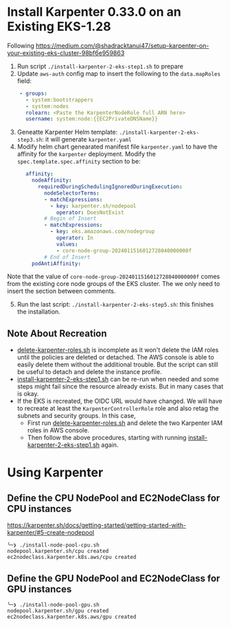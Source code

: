 # Install Karpenter 0.33.0 on an Existing EKS-1.28

Following https://medium.com/@shadracktanui47/setup-karpenter-on-your-existing-eks-cluster-98bf6e959863

1. Run script `./install-karpenter-2-eks-step1.sh` to prepare
2. Update `aws-auth` config map to insert the following to the `data.mapRoles` field:
```yaml
    - groups:
      - system:bootstrappers
      - system:nodes
      rolearn: <Paste the KarpenterNodeRole full ARN here>
      username: system:node:{{EC2PrivateDNSName}}
```
3. Geneatte Karpenter Helm template: `./install-karpenter-2-eks-step3.sh`: it will generate `karpenter.yaml`
4. Modify helm chart genearated manifest file `karpenter.yaml` to have the affinity for the `karpenter` deployment. Modify the `spec.template.spec.affinity` section to be:
```yaml
      affinity:
        nodeAffinity:
          requiredDuringSchedulingIgnoredDuringExecution:
            nodeSelectorTerms:
            - matchExpressions:
              - key: karpenter.sh/nodepool
                operator: DoesNotExist
            # Begin of Insert
            - matchExpressions:
              - key: eks.amazonaws.com/nodegroup
                operator: In
                values:
                - core-node-group-2024011516012728040000000f
            # End of Insert
        podAntiAffinity:
```
Note that the value of `core-node-group-2024011516012728040000000f` comes from the existing core node groups of the EKS cluster. The we only need to insert the section between comments.

5. Run the last script: `./install-karpenter-2-eks-step5.sh`: this finishes the installation.

## Note About Recreation

- [delete-karpenter-roles.sh](delete-karpenter-roles.sh) is incomplete as it won't delete the IAM roles until the policies are deleted or detached. The AWS console is able to easily delete them without the additional trouble.  But the script can still be useful to detach and delete the instance profile.
- [install-karpenter-2-eks-step1.sh](install-karpenter-2-eks-step1.sh) can be re-run when needed and some steps might fail since the resource already exists. But in many cases that is okay.
- If the EKS is recreated, the OIDC URL would have changed. We will have to recreate at least the `KarpenterControllerRole` role and also retag the subnets and security groups. In this case,
  - First run [delete-karpenter-roles.sh](delete-karpenter-roles.sh) and delete the two Karpenter IAM roles in AWS console.
  - Then follow the above procedures, starting with running [install-karpenter-2-eks-step1.sh](install-karpenter-2-eks-step1.sh) again.

# Using Karpenter

## Define the CPU NodePool and EC2NodeClass for CPU instances

https://karpenter.sh/docs/getting-started/getting-started-with-karpenter/#5-create-nodepool

```
╰─❯ ./install-node-pool-cpu.sh 
nodepool.karpenter.sh/cpu created
ec2nodeclass.karpenter.k8s.aws/cpu created
```

## Define the GPU NodePool and EC2NodeClass for GPU instances

```
╰─❯ ./install-node-pool-gpu.sh    
nodepool.karpenter.sh/gpu created
ec2nodeclass.karpenter.k8s.aws/gpu created
```
